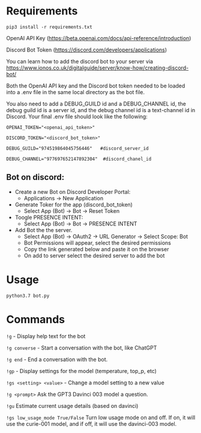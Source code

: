 # Requirements
`pip3 install -r requirements.txt`

OpenAI API Key (https://beta.openai.com/docs/api-reference/introduction)

Discord Bot Token (https://discord.com/developers/applications)

You can learn how to add the discord bot to your server via https://www.ionos.co.uk/digitalguide/server/know-how/creating-discord-bot/

Both the OpenAI API key and the Discord bot token needed to be loaded into a .env file in the same local directory as the bot file.

You also need to add a DEBUG_GUILD id and a DEBUG_CHANNEL id, the debug guild id is a server id, and the debug channel id is a text-channel id in Discord. Your final .env file should look like the following:

```
OPENAI_TOKEN="<openai_api_token>"

DISCORD_TOKEN="<discord_bot_token>"

DEBUG_GUILD="974519864045756446"   #discord_server_id

DEBUG_CHANNEL="977697652147892304"  #discord_chanel_id
```

## Bot on discord:

- Create a new Bot on Discord Developer Portal:
    - Applications -> New Application
- Generate Toker for the app (discord_bot_token)
    - Select App (Bot) -> Bot -> Reset Token
- Toogle PRESENCE INTENT:
    - Select App (Bot) -> Bot -> PRESENCE INTENT
- Add Bot the the server.
    - Select App (Bot) -> OAuth2 -> URL Generator -> Select Scope: Bot
    - Bot Permissions will appear, select the desired permissions
    - Copy the link generated below and paste it on the browser
    - On add to server select the desired server to add the bot

# Usage

`python3.7 bot.py`

# Commands

`!g` - Display help text for the bot

`!g converse` - Start a conversation with the bot, like ChatGPT

`!g end` - End a conversation with the bot.

`!gp` - Display settings for the model (temperature, top_p, etc)

`!gs <setting> <value>` - Change a model setting to a new value

`!g <prompt>` Ask the GPT3 Davinci 003 model a question.

`!gu` Estimate current usage details (based on davinci)

`!gs low_usage_mode True/False` Turn low usage mode on and off. If on, it will use the curie-001 model, and if off, it will use the davinci-003 model.
